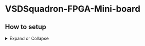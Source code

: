 # VSDSquadron-FPGA-Mini-board
## How to setup
<details>
  <summary>
Expand or Collapse
  </summary>

### Installation and Settings
This section provides information about the software and hardware settings required to run ”RGB
blink LED” program on the VSDSquadron FPGA Mini (FM) board using Yosys, nextpnr and
Project IceStorm
Installation Instructions for Windows Users
 Make sure your C drive or D drive has atleast 100GB space

![image](https://github.com/user-attachments/assets/75024056-c3bf-41cb-8e2d-1782bf0c70f3)

Download VSDSquadron FPGA Mini (FM) Software (https://forgefunder.com/~kunal/vsdsquadron_fpga_mini.zip) Software on your laptop

Unzip the downloaded file and follow the below instructions

Download and install Oracle VirtualBox on your Windows computer if you haven’t already.
You can download it from the official website (https://www.virtualbox.org/wiki/Downloads)

Launch VirtualBox and click on the ”New” button to create a new virtual machine. Fill up
the details exactly as highlighted in RED as shown.
In the ”Create Virtual Machine” wizard, enter a name for the virtual machine and select the
operating system type as Linux and version as Xubuntu (64-bit) that matches the one installed
in the VDI file you want to open. And then click on ”Next”

![image](https://github.com/user-attachments/assets/71747ee4-2ff2-47f5-8db6-5b1844b96859)

On the next screen, allocate memory as 4GB (or 4096 MB) and number of CPUs as 4, as
shown. Then click on ”Next” button

![image](https://github.com/user-attachments/assets/d3703e8d-8dfa-4586-9f13-e526a5add2f5)

Create a virtual hard disk. Choose the ”Use an existing virtual hard disk file” option and
click on the folder icon to browse to the location of the unzipped VDI file on your Windows
computer as shown. Once done, click on ”Next”

![image](https://github.com/user-attachments/assets/cbdd590c-673f-4e1d-b6d9-fb428c006458)

Click on the ”Finish” button as shown.

![image](https://github.com/user-attachments/assets/91d2068c-6a2c-4391-b643-8d8d3aa4acd7)

Once the virtual machine is created, select it from the list of available virtual machines in the
VirtualBox Manager and click on the ”Start” button to launch it, as shown. It would
take about 2-3 minutes to start the virtual machine

![image](https://github.com/user-attachments/assets/3d1b95a6-d056-4ed3-89ce-acf3f52cf13a)

The VM will start and prompt for password as shown. Enter the password as ”vsdiat”
and click on ”Log In” button

![image](https://github.com/user-attachments/assets/a68e9830-d6dc-490d-a33e-6de625ff1ae9)

Now you have done the setup of the Virtual Machine for programming in VSDSquadron FPGA mini.







